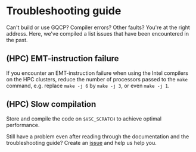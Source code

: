 # Troubleshooting guide

Can't build or use GQCP? Compiler errors? Other faults? You're at the right address. Here, we've compiled a list issues that have been encountered in the past.

## (HPC) EMT-instruction failure
If you encounter an EMT-instruction failure when using the Intel compilers on the HPC clusters, reduce the number of processors passed to the `make` command, e.g. replace `make -j 6` by `make -j 3`, or even `make -j 1`.

## (HPC) Slow compilation
Store and compile the code on `$VSC_SCRATCH` to achieve optimal performance. 

Still have a problem even after reading through the documentation and the troubleshooting guide? Create an [issue](https://github.com/GQCG/GQCP/issues/new/choose) and help us help you.
